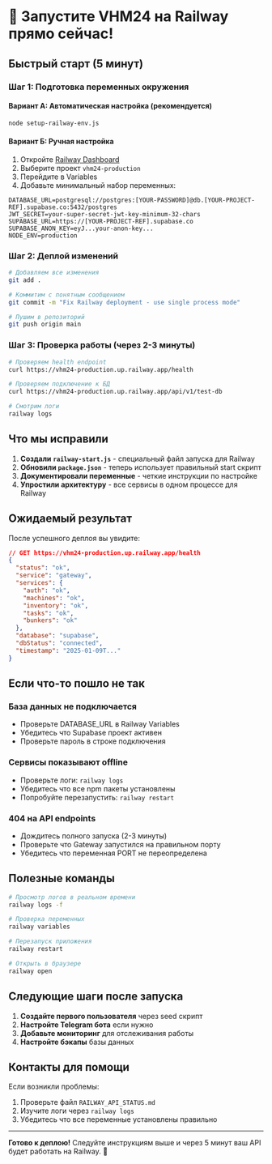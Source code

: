 # 🚀 Запустите VHM24 на Railway прямо сейчас!

## Быстрый старт (5 минут)

### Шаг 1: Подготовка переменных окружения

#### Вариант А: Автоматическая настройка (рекомендуется)
```bash
node setup-railway-env.js
```

#### Вариант Б: Ручная настройка
1. Откройте [Railway Dashboard](https://railway.app/dashboard)
2. Выберите проект `vhm24-production`
3. Перейдите в Variables
4. Добавьте минимальный набор переменных:

```env
DATABASE_URL=postgresql://postgres:[YOUR-PASSWORD]@db.[YOUR-PROJECT-REF].supabase.co:5432/postgres
JWT_SECRET=your-super-secret-jwt-key-minimum-32-chars
SUPABASE_URL=https://[YOUR-PROJECT-REF].supabase.co
SUPABASE_ANON_KEY=eyJ...your-anon-key...
NODE_ENV=production
```

### Шаг 2: Деплой изменений

```bash
# Добавляем все изменения
git add .

# Коммитим с понятным сообщением
git commit -m "Fix Railway deployment - use single process mode"

# Пушим в репозиторий
git push origin main
```

### Шаг 3: Проверка работы (через 2-3 минуты)

```bash
# Проверяем health endpoint
curl https://vhm24-production.up.railway.app/health

# Проверяем подключение к БД
curl https://vhm24-production.up.railway.app/api/v1/test-db

# Смотрим логи
railway logs
```

## Что мы исправили

1. **Создали `railway-start.js`** - специальный файл запуска для Railway
2. **Обновили `package.json`** - теперь использует правильный start скрипт
3. **Документировали переменные** - четкие инструкции по настройке
4. **Упростили архитектуру** - все сервисы в одном процессе для Railway

## Ожидаемый результат

После успешного деплоя вы увидите:

```json
// GET https://vhm24-production.up.railway.app/health
{
  "status": "ok",
  "service": "gateway",
  "services": {
    "auth": "ok",
    "machines": "ok",
    "inventory": "ok",
    "tasks": "ok",
    "bunkers": "ok"
  },
  "database": "supabase",
  "dbStatus": "connected",
  "timestamp": "2025-01-09T..."
}
```

## Если что-то пошло не так

### База данных не подключается
- Проверьте DATABASE_URL в Railway Variables
- Убедитесь что Supabase проект активен
- Проверьте пароль в строке подключения

### Сервисы показывают offline
- Проверьте логи: `railway logs`
- Убедитесь что все npm пакеты установлены
- Попробуйте перезапустить: `railway restart`

### 404 на API endpoints
- Дождитесь полного запуска (2-3 минуты)
- Проверьте что Gateway запустился на правильном порту
- Убедитесь что переменная PORT не переопределена

## Полезные команды

```bash
# Просмотр логов в реальном времени
railway logs -f

# Проверка переменных
railway variables

# Перезапуск приложения
railway restart

# Открыть в браузере
railway open
```

## Следующие шаги после запуска

1. **Создайте первого пользователя** через seed скрипт
2. **Настройте Telegram бота** если нужно
3. **Добавьте мониторинг** для отслеживания работы
4. **Настройте бэкапы** базы данных

## Контакты для помощи

Если возникли проблемы:
1. Проверьте файл `RAILWAY_API_STATUS.md`
2. Изучите логи через `railway logs`
3. Убедитесь что все переменные установлены правильно

---

**Готово к деплою!** Следуйте инструкциям выше и через 5 минут ваш API будет работать на Railway. 🎉
